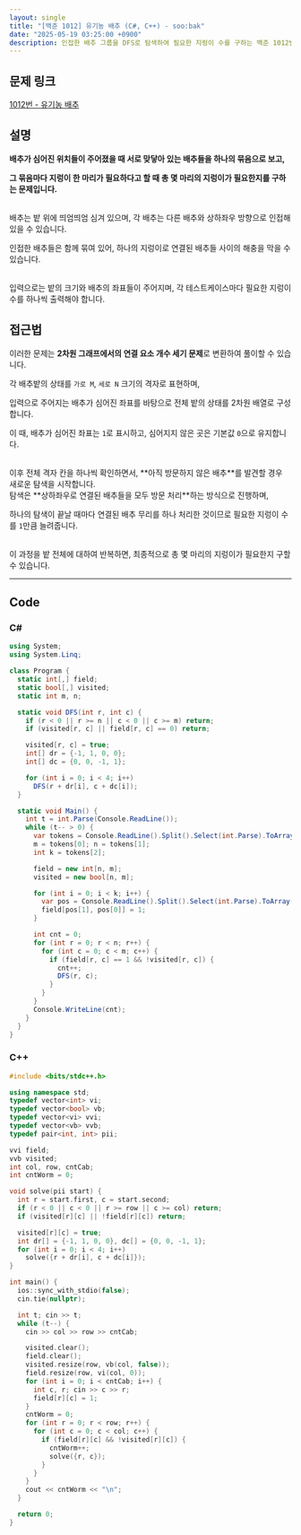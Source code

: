```yaml
---
layout: single
title: "[백준 1012] 유기농 배추 (C#, C++) - soo:bak"
date: "2025-05-19 03:25:00 +0900"
description: 인접한 배추 그룹을 DFS로 탐색하여 필요한 지렁이 수를 구하는 백준 1012번 유기농 배추 문제의 C# 및 C++ 풀이 및 해설
---
```


## 문제 링크
[1012번 - 유기농 배추](https://www.acmicpc.net/problem/1012)

## 설명

**배추가 심어진 위치들이 주어졌을 때 서로 맞닿아 있는 배추들을 하나의 묶음으로 보고,**

**그 묶음마다 지렁이 한 마리가 필요하다고 할 때 총 몇 마리의 지렁이가 필요한지를 구하는 문제입니다.**

<br>
배추는 밭 위에 띄엄띄엄 심겨 있으며, 각 배추는 다른 배추와 상하좌우 방향으로 인접해 있을 수 있습니다.

인접한 배추들은 함께 묶여 있어, 하나의 지렁이로 연결된 배추들 사이의 해충을 막을 수 있습니다.

<br>
입력으로는 밭의 크기와 배추의 좌표들이 주어지며, 각 테스트케이스마다 필요한 지렁이 수를 하나씩 출력해야 합니다.

<br>

## 접근법

이러한 문제는 **2차원 그래프에서의 연결 요소 개수 세기 문제**로 변환하여 풀이할 수 있습니다.

각 배추밭의 상태를 `가로 M`, `세로 N` 크기의 격자로 표현하며,

입력으로 주어지는 배추가 심어진 좌표를 바탕으로 전체 밭의 상태를 2차원 배열로 구성합니다.

이 때, 배추가 심어진 좌표는 `1`로 표시하고, 심어지지 않은 곳은 기본값 `0`으로 유지합니다.

<br>
이후 전체 격자 칸을 하나씩 확인하면서, **아직 방문하지 않은 배추**를 발견할 경우 새로운 탐색을 시작합니다.

<br>
탐색은 **상하좌우로 연결된 배추들을 모두 방문 처리**하는 방식으로 진행하며,

하나의 탐색이 끝날 때마다 연결된 배추 무리를 하나 처리한 것이므로 필요한 지렁이 수를 `1`만큼 늘려줍니다.

<br>
이 과정을 밭 전체에 대하여 반복하면, 최종적으로 총 몇 마리의 지렁이가 필요한지 구할 수 있습니다.

<br>

---

## Code

### C#

```csharp
using System;
using System.Linq;

class Program {
  static int[,] field;
  static bool[,] visited;
  static int m, n;

  static void DFS(int r, int c) {
    if (r < 0 || r >= n || c < 0 || c >= m) return;
    if (visited[r, c] || field[r, c] == 0) return;

    visited[r, c] = true;
    int[] dr = {-1, 1, 0, 0};
    int[] dc = {0, 0, -1, 1};

    for (int i = 0; i < 4; i++)
      DFS(r + dr[i], c + dc[i]);
  }

  static void Main() {
    int t = int.Parse(Console.ReadLine());
    while (t-- > 0) {
      var tokens = Console.ReadLine().Split().Select(int.Parse).ToArray();
      m = tokens[0]; n = tokens[1];
      int k = tokens[2];

      field = new int[n, m];
      visited = new bool[n, m];

      for (int i = 0; i < k; i++) {
        var pos = Console.ReadLine().Split().Select(int.Parse).ToArray();
        field[pos[1], pos[0]] = 1;
      }

      int cnt = 0;
      for (int r = 0; r < n; r++) {
        for (int c = 0; c < m; c++) {
          if (field[r, c] == 1 && !visited[r, c]) {
            cnt++;
            DFS(r, c);
          }
        }
      }
      Console.WriteLine(cnt);
    }
  }
}
```

### C++

```cpp
#include <bits/stdc++.h>

using namespace std;
typedef vector<int> vi;
typedef vector<bool> vb;
typedef vector<vi> vvi;
typedef vector<vb> vvb;
typedef pair<int, int> pii;

vvi field;
vvb visited;
int col, row, cntCab;
int cntWorm = 0;

void solve(pii start) {
  int r = start.first, c = start.second;
  if (r < 0 || c < 0 || r >= row || c >= col) return;
  if (visited[r][c] || !field[r][c]) return;

  visited[r][c] = true;
  int dr[] = {-1, 1, 0, 0}, dc[] = {0, 0, -1, 1};
  for (int i = 0; i < 4; i++)
    solve({r + dr[i], c + dc[i]});
}

int main() {
  ios::sync_with_stdio(false);
  cin.tie(nullptr);

  int t; cin >> t;
  while (t--) {
    cin >> col >> row >> cntCab;

    visited.clear();
    field.clear();
    visited.resize(row, vb(col, false));
    field.resize(row, vi(col, 0));
    for (int i = 0; i < cntCab; i++) {
      int c, r; cin >> c >> r;
      field[r][c] = 1;
    }
    cntWorm = 0;
    for (int r = 0; r < row; r++) {
      for (int c = 0; c < col; c++) {
        if (field[r][c] && !visited[r][c]) {
          cntWorm++;
          solve({r, c});
        }
      }
    }
    cout << cntWorm << "\n";
  }

  return 0;
}
```
